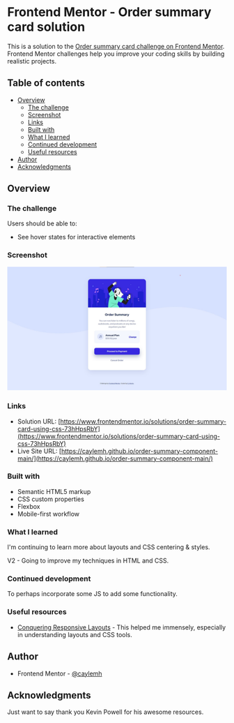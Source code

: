 # Frontend Mentor - Order summary card solution

This is a solution to the [Order summary card challenge on Frontend Mentor](https://www.frontendmentor.io/challenges/order-summary-component-QlPmajDUj). Frontend Mentor challenges help you improve your coding skills by building realistic projects.

## Table of contents

- [Overview](#overview)
  - [The challenge](#the-challenge)
  - [Screenshot](#screenshot)
  - [Links](#links)
  - [Built with](#built-with)
  - [What I learned](#what-i-learned)
  - [Continued development](#continued-development)
  - [Useful resources](#useful-resources)
- [Author](#author)
- [Acknowledgments](#acknowledgments)

## Overview

### The challenge

Users should be able to:

- See hover states for interactive elements

### Screenshot

![](screenshot.jpg)

### Links

- Solution URL: [https://www.frontendmentor.io/solutions/order-summary-card-using-css-73hHpsRbY](https://www.frontendmentor.io/solutions/order-summary-card-using-css-73hHpsRbY)
- Live Site URL: [https://caylemh.github.io/order-summary-component-main/](https://caylemh.github.io/order-summary-component-main/)

### Built with

- Semantic HTML5 markup
- CSS custom properties
- Flexbox
- Mobile-first workflow

### What I learned

I'm continuing to learn more about layouts and CSS centering & styles.

V2 - Going to improve my techniques in HTML and CSS.

### Continued development

To perhaps incorporate some JS to add some functionality.

### Useful resources

- [Conquering Responsive Layouts](https://courses.kevinpowell.co/view/courses/conquering-responsive-layouts) - This helped me immensely, especially in understanding layouts and CSS tools.

## Author

- Frontend Mentor - [@caylemh](https://www.frontendmentor.io/profile/caylemh)

## Acknowledgments

Just want to say thank you Kevin Powell for his awesome resources.
